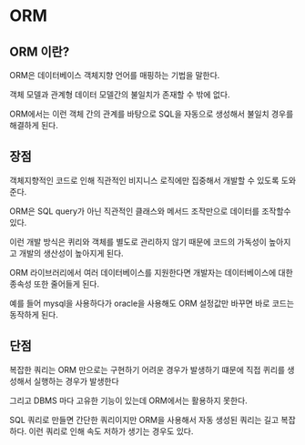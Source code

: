 # ORM

## ORM 이란?

ORM은 데이터베이스 객체지향 언어를 매핑하는 기법을 말한다.

객체 모델과 관계형 데이터 모델간의 불일치가 존재할 수 밖에 없다.

ORM에서는 이런 객체 간의 관계를 바탕으로 SQL을 자동으로 생성해서 불일치 경우를 해결하게 된다.

## 장점

객체지향적인 코드로 인해 직관적인 비지니스 로직에만 집중해서 개발할 수 있도록 도와준다.

ORM은 SQL query가 아닌 직관적인 클래스와 메서드 조작만으로 데이터를 조작할수 있다.

이런 개발 방식은 퀴리와 객체를 별도로 관리하지 않기 때문에 코드의 가독성이 높아지고 개발의 생산성이 높아지게 된다.

ORM 라이브러리에서 여러 데이터베이스를 지원한다면 개발자는 데이터베이스에 대한 종속성 또한 줄어들게 된다.

예를 들어 mysql을 사용하다가 oracle을 사용해도 ORM 설정값만 바꾸면 바로 코드는 동작하게 된다.

## 단점

복잡한 쿼리는 ORM 만으로는 구현하기 어려운 경우가 발생하기 떄문에 직접 퀴리를 생성해서 실행하는 경우가 발생한다

그리고 DBMS 마다 고유한 기능이 있는데 ORM에서는 활용하지 못한다.

SQL 쿼리로 만들면 간단한 쿼리이지만 ORM을 사용해서 자동 생성된 쿼리는 길고 복잡하다. 이런 쿼리로 인해 속도 저하가 생기는 경우도 있다.
